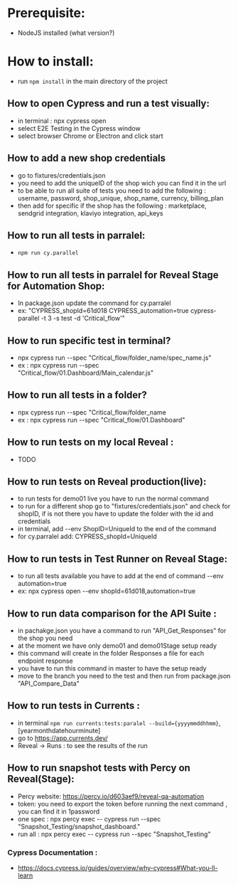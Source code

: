 # Prerequisite:

* NodeJS installed (what version?)

# How to install:

* run `npm install` in the main directory of the project


## How to open Cypress and run a test visually:

* in terminal : npx cypress open
* select E2E Testing in the Cypress window
* select browser Chrome or Electron and click start

## How to add a new shop credentials

* go to  fixtures/credentials.json 
* you need to add the uniqueID of the shop wich you can find it in the url 
* to be able to run all suite of tests you need to add the following : username, password, shop_unique, shop_name, currency, billing_plan
* then add for specific if the shop has the following : marketplace, sendgrid integration, klaviyo integration, api_keys 

## How to run all tests in parralel: 

* `npm run cy.parallel`

## How to run all tests in parralel for Reveal Stage for Automation Shop:  
* In package.json update the command for cy.parralel
* ex: "CYPRESS_shopId=61d018 CYPRESS_automation=true cypress-parallel -t 3 -s test -d 'Critical_flow'"

## How to run specific test in terminal?

* npx cypress run --spec  "Critical_flow/folder_name/spec_name.js"
* ex : npx cypress run --spec  "Critical_flow/01.Dashboard/Main_calendar.js"

## How to run all tests in a folder?

* npx cypress run --spec  "Critical_flow/folder_name
* ex : npx cypress run --spec  "Critical_flow/01.Dashboard"

## How to run tests on my local Reveal :

* TODO

## How to run tests on Reveal production(live):

* to run tests for demo01 live you have to run the normal command
* to run for a different shop go to "fixtures/credentials.json" and check for shopID, if is not there you have to update the folder with the id and credentials 
* in terminal, add --env ShopID=UniqueId to the end of the command
* for cy.parralel add: CYPRESS_shopId=UniqueId

## How to run tests in Test Runner on Reveal Stage:

* to run all tests available you have to add at the end of command --env automation=true
* ex: npx cypress open --env shopId=61d018,automation=true

## How to run data comparison for the API Suite :
* in pachakge.json you have a command to run "API_Get_Responses" for the shop you need
* at the moment we have only demo01 and demo01Stage setup ready
* this command will create in the folder Responses a file for each endpoint response
* you have to run this command in master to have the setup ready
* move to the branch you need to the test and then run from package.json "API_Compare_Data"

## How to run tests in Currents : 

* in terminal `npm run currents:tests:paralel --build={yyyymmddhhmm}`, [yearmonthdatehourminute]
* go to https://app.currents.dev/ 
* Reveal -> Runs : to see the results of the run 

## How to run snapshot tests with Percy on Reveal(Stage):

* Percy website: https://percy.io/d603aef9/reveal-qa-automation
* token: you need to export the token before running the next command , you can find it in 1password
* one spec : npx percy exec -- cypress run --spec "Snapshot_Testing/snapshot_dashboard."
* run all : npx percy exec -- cypress run --spec "Snapshot_Testing"

### Cypress Documentation :

* https://docs.cypress.io/guides/overview/why-cypress#What-you-ll-learn